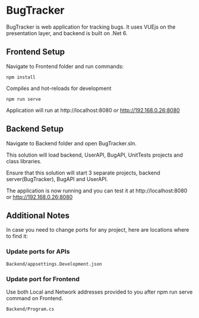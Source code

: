 # BugTracker

BugTracker is web application for tracking bugs.
It uses VUEjs on the presentation layer, and backend is built on .Net 6.

## Frontend Setup

Navigate to Frontend folder and run commands:

```npm
npm install
```

Compiles and hot-reloads for development
```npm
npm run serve
```

Application will run at http://localhost:8080 or http://192.168.0.26:8080


## Backend Setup

Navigate to Backend folder and open BugTracker.sln.

This solution will load backend, UserAPI, BugAPI, UnitTests projects and class libraries.

Ensure that this solution will start 3 separate projects, backend server(BugTracker), BugAPI and UserAPI. 


The application is now running and you can test it at http://localhost:8080 or http://192.168.0.26:8080

## Additional Notes

In case you need to change ports for any project, here are locations where to find it:

### Update ports for APIs
```
Backend/appsettings.Development.json
```

### Update port for Frontend
Use both Local and Network addresses provided to you after npm run serve command on Frontend.
```
Backend/Program.cs
```
